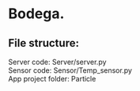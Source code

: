 # Bodega.  
## File structure:  
Server code: Server/server.py  
Sensor code: Sensor/Temp_sensor.py  
App project folder: Particle
